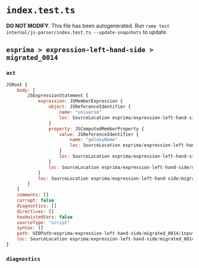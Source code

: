 # `index.test.ts`

**DO NOT MODIFY**. This file has been autogenerated. Run `rome test internal/js-parser/index.test.ts --update-snapshots` to update.

## `esprima > expression-left-hand-side > migrated_0014`

### `ast`

```javascript
JSRoot {
	body: [
		JSExpressionStatement {
			expression: JSMemberExpression {
				object: JSReferenceIdentifier {
					name: "universe"
					loc: SourceLocation esprima/expression-left-hand-side/migrated_0014/input.js 1:0-1:8 (universe)
				}
				property: JSComputedMemberProperty {
					value: JSReferenceIdentifier {
						name: "galaxyName"
						loc: SourceLocation esprima/expression-left-hand-side/migrated_0014/input.js 1:9-1:19 (galaxyName)
					}
					loc: SourceLocation esprima/expression-left-hand-side/migrated_0014/input.js 1:8-1:20
				}
				loc: SourceLocation esprima/expression-left-hand-side/migrated_0014/input.js 1:0-1:20
			}
			loc: SourceLocation esprima/expression-left-hand-side/migrated_0014/input.js 1:0-1:20
		}
	]
	comments: []
	corrupt: false
	diagnostics: []
	directives: []
	hasHoistedVars: false
	sourceType: "script"
	syntax: []
	path: UIDPath<esprima/expression-left-hand-side/migrated_0014/input.js>
	loc: SourceLocation esprima/expression-left-hand-side/migrated_0014/input.js 1:0-2:0
}
```

### `diagnostics`

```

```
